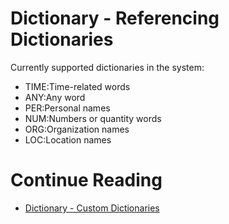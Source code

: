 # Dictionary - Referencing Dictionaries

Currently supported dictionaries in the system:
- TIME:Time-related words
- ANY:Any word
- PER:Personal names
- NUM:Numbers or quantity words
- ORG:Organization names
- LOC:Location names

# Continue Reading
- [Dictionary - Custom Dictionaries](../../tutorials/docs/custom-dicts.html)

